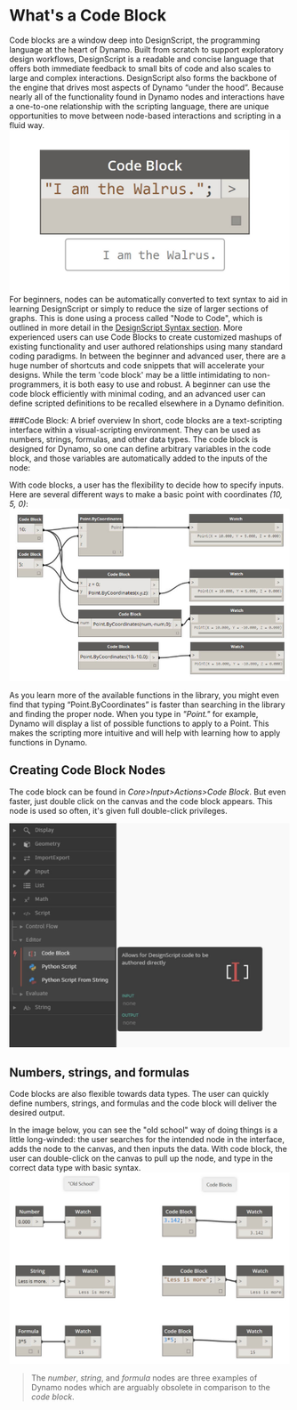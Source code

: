 # What's a Code Block

Code blocks are a window deep into DesignScript, the programming language at the heart of Dynamo. Built from scratch to support exploratory design workflows, DesignScript is a readable and concise language that offers both immediate feedback to small bits of code and also scales to large and complex interactions. DesignScript also forms the backbone of the engine that drives most aspects of Dynamo “under the hood”. Because nearly all of the functionality found in Dynamo nodes and interactions have a one-to-one relationship with the scripting language, there are unique opportunities to move between node-based interactions and scripting in a fluid way. ![Code Block Intro](../../.gitbook/assets/daisy.jpg) For beginners, nodes can be automatically converted to text syntax to aid in learning DesignScript or simply to reduce the size of larger sections of graphs. This is done using a process called "Node to Code", which is outlined in more detail in the [DesignScript Syntax section](7-2\_design-script-syntax.md). More experienced users can use Code Blocks to create customized mashups of existing functionality and user authored relationships using many standard coding paradigms. In between the beginner and advanced user, there are a huge number of shortcuts and code snippets that will accelerate your designs. While the term 'code block' may be a little intimidating to non-programmers, it is both easy to use and robust. A beginner can use the code block efficiently with minimal coding, and an advanced user can define scripted definitions to be recalled elsewhere in a Dynamo definition.

\###Code Block: A brief overview In short, code blocks are a text-scripting interface within a visual-scripting environment. They can be used as numbers, strings, formulas, and other data types. The code block is designed for Dynamo, so one can define arbitrary variables in the code block, and those variables are automatically added to the inputs of the node:

With code blocks, a user has the flexibility to decide how to specify inputs. Here are several different ways to make a basic point with coordinates _(10, 5, 0)_: ![Flexibility](../../.gitbook/assets/flexibility.jpg)

As you learn more of the available functions in the library, you might even find that typing “Point.ByCoordinates” is faster than searching in the library and finding the proper node. When you type in _"Point."_ for example, Dynamo will display a list of possible functions to apply to a Point. This makes the scripting more intuitive and will help with learning how to apply functions in Dynamo.

## Creating Code Block Nodes

The code block can be found in _Core>Input>Actions>Code Block_. But even faster, just double click on the canvas and the code block appears. This node is used so often, it's given full double-click privileges.

![Code Block Intro](../../.gitbook/assets/uicb.jpg)

## Numbers, strings, and formulas

Code blocks are also flexible towards data types. The user can quickly define numbers, strings, and formulas and the code block will deliver the desired output.

In the image below, you can see the "old school" way of doing things is a little long-winded: the user searches for the intended node in the interface, adds the node to the canvas, and then inputs the data. With code block, the user can double-click on the canvas to pull up the node, and type in the correct data type with basic syntax. ![Obsolete Nodes](../../.gitbook/assets/obsolete01.jpg)

> The _number_, _string_, and _formula_ nodes are three examples of Dynamo nodes which are arguably obsolete in comparison to the _code block_.
